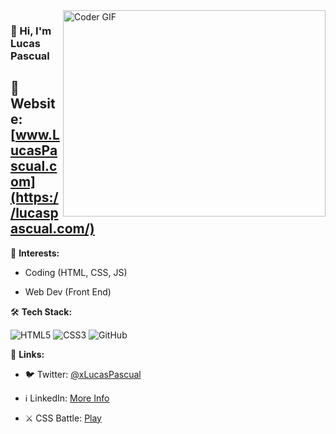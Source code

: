 <img align="right" src="https://github.com/rajaprerak/rajaprerak/blob/master/developer.gif" alt="Coder GIF" width="420" height="330">



### 👋 Hi, I'm Lucas Pascual

## 👤 Website: [www.LucasPascual.com](https://lucaspascual.com/)

🎨 **Interests:**

- Coding (HTML, CSS, JS)

- Web Dev (Front End)

🛠 **Tech Stack:**

![HTML5](https://img.shields.io/badge/-HTML5-000000?style=flat&logo=HTML5)
![CSS3](https://img.shields.io/badge/-CSS3-000000?style=flat&logo=CSS3)
![GitHub](https://img.shields.io/badge/-GitHub-000000?style=flat&logo=github&logoColor=FFFFFF)

🔗 **Links:**

- 🐦 Twitter: [@xLucasPascual](https://twitter.com/xLucasPascual)

- ℹ️ LinkedIn: [More Info](https://www.linkedin.com/in/xlucaspascual)

- ⚔️ CSS Battle: [Play](https://cssbattle.dev/player/xlucaspascual)
